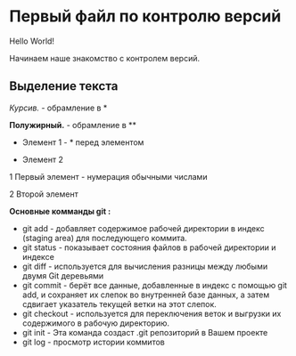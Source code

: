 # Первый файл по контролю версий
Hello World!

Начинаем наше знакомство с контролем версий.

## Выделение текста
*Курсив.* - обрамление в *

**Полужирный.** - обрамление в **

* Элемент 1 - * перед элементом

* Элемент 2

1 Первый элемент - нумерация обычными числами

2 Второй элемент


**Основные комманды git :**

* git add - добавляет содержимое рабочей директории в индекс (staging area) для последующего коммита.
* git status - показывает состояния файлов в рабочей директории и индексе
* git diff - используется для вычисления разницы между любыми двумя Git деревьями
* git commit - берёт все данные, добавленные в индекс с помощью git add, и сохраняет их слепок во внутренней базе данных, а затем сдвигает указатель текущей ветки на этот слепок.
* git checkout - используется для переключения веток и выгрузки их содержимого в рабочую директорию.
* git init - Эта команда создаст .git репозиторий в Вашем проекте
* git log - просмотр истории коммитов
